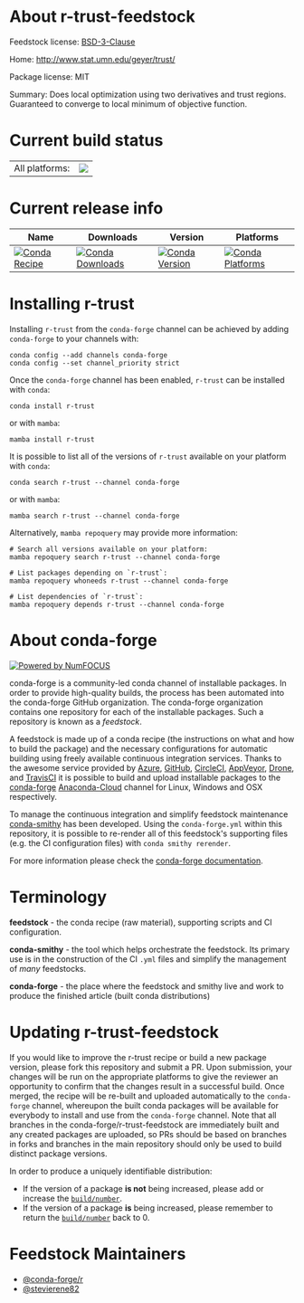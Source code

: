 About r-trust-feedstock
=======================

Feedstock license: [BSD-3-Clause](https://github.com/conda-forge/r-trust-feedstock/blob/main/LICENSE.txt)

Home: http://www.stat.umn.edu/geyer/trust/

Package license: MIT

Summary: Does local optimization using two derivatives and trust regions. Guaranteed to converge to local minimum of objective function.

Current build status
====================


<table><tr><td>All platforms:</td>
    <td>
      <a href="https://dev.azure.com/conda-forge/feedstock-builds/_build/latest?definitionId=1752&branchName=main">
        <img src="https://dev.azure.com/conda-forge/feedstock-builds/_apis/build/status/r-trust-feedstock?branchName=main">
      </a>
    </td>
  </tr>
</table>

Current release info
====================

| Name | Downloads | Version | Platforms |
| --- | --- | --- | --- |
| [![Conda Recipe](https://img.shields.io/badge/recipe-r--trust-green.svg)](https://anaconda.org/conda-forge/r-trust) | [![Conda Downloads](https://img.shields.io/conda/dn/conda-forge/r-trust.svg)](https://anaconda.org/conda-forge/r-trust) | [![Conda Version](https://img.shields.io/conda/vn/conda-forge/r-trust.svg)](https://anaconda.org/conda-forge/r-trust) | [![Conda Platforms](https://img.shields.io/conda/pn/conda-forge/r-trust.svg)](https://anaconda.org/conda-forge/r-trust) |

Installing r-trust
==================

Installing `r-trust` from the `conda-forge` channel can be achieved by adding `conda-forge` to your channels with:

```
conda config --add channels conda-forge
conda config --set channel_priority strict
```

Once the `conda-forge` channel has been enabled, `r-trust` can be installed with `conda`:

```
conda install r-trust
```

or with `mamba`:

```
mamba install r-trust
```

It is possible to list all of the versions of `r-trust` available on your platform with `conda`:

```
conda search r-trust --channel conda-forge
```

or with `mamba`:

```
mamba search r-trust --channel conda-forge
```

Alternatively, `mamba repoquery` may provide more information:

```
# Search all versions available on your platform:
mamba repoquery search r-trust --channel conda-forge

# List packages depending on `r-trust`:
mamba repoquery whoneeds r-trust --channel conda-forge

# List dependencies of `r-trust`:
mamba repoquery depends r-trust --channel conda-forge
```


About conda-forge
=================

[![Powered by
NumFOCUS](https://img.shields.io/badge/powered%20by-NumFOCUS-orange.svg?style=flat&colorA=E1523D&colorB=007D8A)](https://numfocus.org)

conda-forge is a community-led conda channel of installable packages.
In order to provide high-quality builds, the process has been automated into the
conda-forge GitHub organization. The conda-forge organization contains one repository
for each of the installable packages. Such a repository is known as a *feedstock*.

A feedstock is made up of a conda recipe (the instructions on what and how to build
the package) and the necessary configurations for automatic building using freely
available continuous integration services. Thanks to the awesome service provided by
[Azure](https://azure.microsoft.com/en-us/services/devops/), [GitHub](https://github.com/),
[CircleCI](https://circleci.com/), [AppVeyor](https://www.appveyor.com/),
[Drone](https://cloud.drone.io/welcome), and [TravisCI](https://travis-ci.com/)
it is possible to build and upload installable packages to the
[conda-forge](https://anaconda.org/conda-forge) [Anaconda-Cloud](https://anaconda.org/)
channel for Linux, Windows and OSX respectively.

To manage the continuous integration and simplify feedstock maintenance
[conda-smithy](https://github.com/conda-forge/conda-smithy) has been developed.
Using the ``conda-forge.yml`` within this repository, it is possible to re-render all of
this feedstock's supporting files (e.g. the CI configuration files) with ``conda smithy rerender``.

For more information please check the [conda-forge documentation](https://conda-forge.org/docs/).

Terminology
===========

**feedstock** - the conda recipe (raw material), supporting scripts and CI configuration.

**conda-smithy** - the tool which helps orchestrate the feedstock.
                   Its primary use is in the construction of the CI ``.yml`` files
                   and simplify the management of *many* feedstocks.

**conda-forge** - the place where the feedstock and smithy live and work to
                  produce the finished article (built conda distributions)


Updating r-trust-feedstock
==========================

If you would like to improve the r-trust recipe or build a new
package version, please fork this repository and submit a PR. Upon submission,
your changes will be run on the appropriate platforms to give the reviewer an
opportunity to confirm that the changes result in a successful build. Once
merged, the recipe will be re-built and uploaded automatically to the
`conda-forge` channel, whereupon the built conda packages will be available for
everybody to install and use from the `conda-forge` channel.
Note that all branches in the conda-forge/r-trust-feedstock are
immediately built and any created packages are uploaded, so PRs should be based
on branches in forks and branches in the main repository should only be used to
build distinct package versions.

In order to produce a uniquely identifiable distribution:
 * If the version of a package **is not** being increased, please add or increase
   the [``build/number``](https://docs.conda.io/projects/conda-build/en/latest/resources/define-metadata.html#build-number-and-string).
 * If the version of a package **is** being increased, please remember to return
   the [``build/number``](https://docs.conda.io/projects/conda-build/en/latest/resources/define-metadata.html#build-number-and-string)
   back to 0.

Feedstock Maintainers
=====================

* [@conda-forge/r](https://github.com/conda-forge/r/)
* [@stevierene82](https://github.com/stevierene82/)

